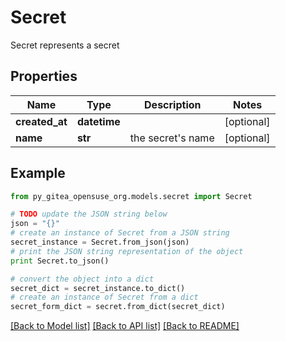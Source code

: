 # Secret

Secret represents a secret

## Properties
Name | Type | Description | Notes
------------ | ------------- | ------------- | -------------
**created_at** | **datetime** |  | [optional] 
**name** | **str** | the secret&#39;s name | [optional] 

## Example

```python
from py_gitea_opensuse_org.models.secret import Secret

# TODO update the JSON string below
json = "{}"
# create an instance of Secret from a JSON string
secret_instance = Secret.from_json(json)
# print the JSON string representation of the object
print Secret.to_json()

# convert the object into a dict
secret_dict = secret_instance.to_dict()
# create an instance of Secret from a dict
secret_form_dict = secret.from_dict(secret_dict)
```
[[Back to Model list]](../README.md#documentation-for-models) [[Back to API list]](../README.md#documentation-for-api-endpoints) [[Back to README]](../README.md)


